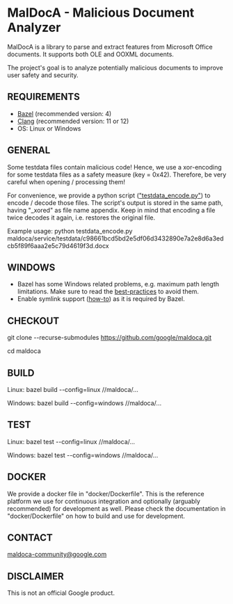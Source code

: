 # MalDocA - Malicious Document Analyzer

MalDocA is a library to parse and extract features from Microsoft Office documents. It supports both OLE and OOXML documents.

The project's goal is to analyze potentially malicious documents to improve user safety and security.

## REQUIREMENTS
- [Bazel](https://bazel.build) (recommended version: 4)
- [Clang](https://clang.llvm.org) (recommended version: 11 or 12)
- OS: Linux or Windows

## GENERAL
Some testdata files contain malicious code! Hence, we use a xor-encoding for some testdata files as a safety measure (key = 0x42). Therefore, be very careful when opening / processing them!

For convenience, we provide a python script (["testdata_encode.py"](https://github.com/google/maldoca/blob/master/testdata_encode.py)) to encode / decode those files. The script's output is stored in the same path, having "_xored" as file name appendix. Keep in mind that encoding a file twice decodes it again, i.e. restores the original file.

Example usage: python testdata_encode.py maldoca/service/testdata/c98661bcd5bd2e5df06d3432890e7a2e8d6a3edcb5f89f6aaa2e5c79d4619f3d.docx

## WINDOWS
- Bazel has some Windows related problems, e.g. maximum path length limitations. Make sure to read the [best-practices](https://docs.bazel.build/versions/main/windows.html#best-practices) to avoid them.
- Enable symlink support ([how-to](https://docs.bazel.build/versions/main/windows.html#enable-symlink-support)) as it is required by Bazel.

## CHECKOUT
git clone --recurse-submodules https://github.com/google/maldoca.git

cd maldoca

## BUILD
Linux: bazel build --config=linux //maldoca/...

Windows: bazel build --config=windows //maldoca/...

## TEST
Linux: bazel test --config=linux //maldoca/...

Windows: bazel test --config=windows //maldoca/...

## DOCKER
We provide a docker file in "docker/Dockerfile". This is the reference
platform we use for continuous integration and optionally (arguably recommended)
for development as well. Please check the documentation in "docker/Dockerfile" on how to
build and use for development.

## CONTACT
maldoca-community@google.com

## DISCLAIMER
This is not an official Google product.

